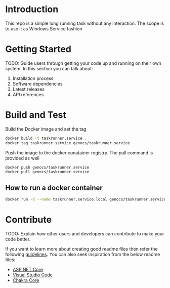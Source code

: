 # Introduction 
This repo is a simple long running task without any interaction. The scope is to use it as Windows Service fashion 


# Getting Started
TODO: Guide users through getting your code up and running on their own system. In this section you can talk about:
1.	Installation process
2.	Software dependencies
3.	Latest releases
4.	API references

# Build and Test

Build the Docker image and set the tag 
``` bash 
docker build -t taskrunner.service .
docker tag taskrunner.service genocs/taskrunner.service
```

Push the image to the docker conatainer registry. The pull command is provided as well 

``` bash 
docker push genocs/taskrunner.service
docker pull genocs/taskrunner.service
```

## How to run a docker container 
``` bash 
docker run -d --name taskrunner.service.local genocs/taskrunner.service
```

# Contribute
TODO: Explain how other users and developers can contribute to make your code better. 

If you want to learn more about creating good readme files then refer the following [guidelines](https://docs.microsoft.com/en-us/azure/devops/repos/git/create-a-readme?view=azure-devops). You can also seek inspiration from the below readme files:
- [ASP.NET Core](https://github.com/aspnet/Home)
- [Visual Studio Code](https://github.com/Microsoft/vscode)
- [Chakra Core](https://github.com/Microsoft/ChakraCore)



